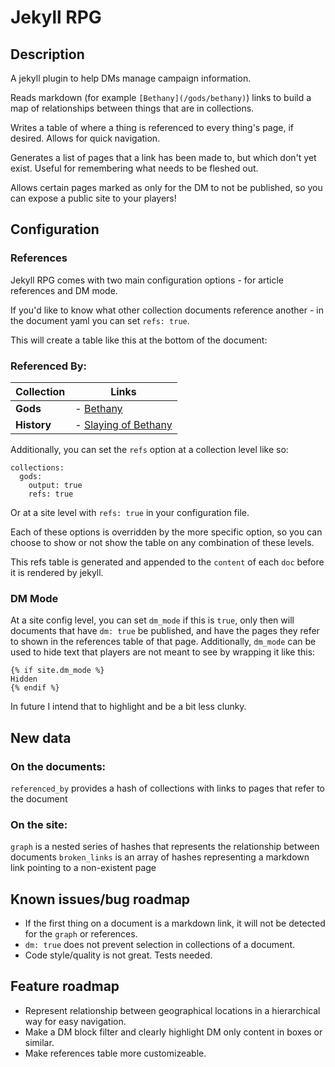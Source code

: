 # Jekyll RPG

## Description

A jekyll plugin to help DMs manage campaign information.

Reads markdown (for example `[Bethany](/gods/bethany)`) links to build a map of relationships between things that are in collections.

Writes a table of where a thing is referenced to every thing's page, if desired.  Allows for quick navigation.

Generates a list of pages that a link has been made to, but which don't yet exist.  Useful for remembering what needs to be fleshed out.

Allows certain pages marked as only for the DM to not be published, so you can expose a public site to your players!

## Configuration

### References

Jekyll RPG comes with two main configuration options - for article references and DM mode.

If you'd like to know what other collection documents reference another - in the document yaml you can set `refs: true`.

This will create a table like this at the bottom of the document:

### Referenced By:
|**Collection** | **Links**                  |
|---------------|----------------------------|
|**Gods**       | - [Bethany](/#)            |
|**History**    | - [Slaying of Bethany](/#) |

Additionally, you can set the `refs` option at a collection level like so:

```
collections:
  gods:
    output: true
    refs: true
```

Or at a site level with `refs: true` in your configuration file.

Each of these options is overridden by the more specific option, so you can choose to show or not show the table on any combination of these levels.

This refs table is generated and appended to the `content` of each `doc` before it is rendered by jekyll.

### DM Mode

At a site config level, you can set `dm_mode` if this is `true`, only then will documents that have `dm: true` be published, and have the pages they refer to shown in the references table of that page.  Additionally, `dm_mode` can be used to hide text that players are not meant to see by wrapping it like this:

```
{% if site.dm_mode %}
Hidden
{% endif %}
```

In future I intend that to highlight and be a bit less clunky.

## New data

### On the documents:

`referenced_by` provides a hash of collections with links to pages that refer to the document

### On the site:

`graph` is a nested series of hashes that represents the relationship between documents
`broken_links` is an array of hashes representing a markdown link pointing to a non-existent page

## Known issues/bug roadmap

* If the first thing on a document is a markdown link, it will not be detected for the `graph` or references.
* `dm: true` does not prevent selection in collections of a document.
* Code style/quality is not great. Tests needed.

## Feature roadmap

* Represent relationship between geographical locations in a hierarchical way for easy navigation.
* Make a DM block filter and clearly highlight DM only content in boxes or similar.
* Make references table more customizeable.
